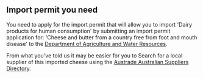 ## Import permit you need

You need to apply for the import permit that will allow you to import 'Dairy products for human consumption' by submitting an import permit application for: 'Cheese and butter from a country free from foot and mouth disease' to the [Department of Agriculture and Water Resources](http://www.agriculture.gov.au/import).

From what you've told us it may be easier for you to Search for a local supplier of this imported cheese using the [Austrade Australian Suppliers Directory](http://www.austrade.gov.au/suppliersearch.aspx?folderid=1736).
